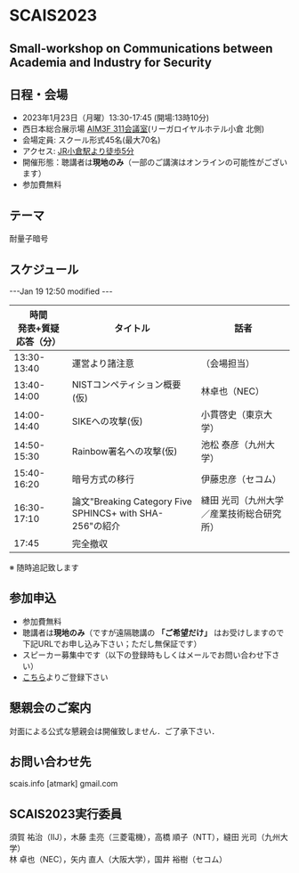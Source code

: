 # SCAIS2023
## Small-workshop on Communications between Academia and Industry for Security

## 日程・会場
- 2023年1月23日（月曜）13:30-17:45 (開場:13時10分)
- 西日本総合展示場 [AIM3F 311会議室](https://www.aim-kipro.co.jp/floor-guide/3f/)(リーガロイヤルホテル小倉 北側)
- 会場定員: スクール形式45名(最大70名)
- アクセス: [JR小倉駅より徒歩5分](https://www.aim-kipro.co.jp/about/access/)
- 開催形態：聴講者は**現地のみ**（一部のご講演はオンラインの可能性がございます）
- 参加費無料

## テーマ
 耐量子暗号

## スケジュール

---Jan 19 12:50 modified ---

| 時間<br>発表+質疑応答（分） | タイトル | 話者 |
| --- | --- | --- 
| 13:30-13:40 | 運営より諸注意 | （会場担当）|
| 13:40-14:00 | NISTコンペティション概要(仮) | 林卓也（NEC）|
| 14:00-14:40 | SIKEへの攻撃(仮)|小貫啓史（東京大学）|
| 14:50-15:30 | Rainbow署名への攻撃(仮)|池松 泰彦（九州大学）|
| 15:40-16:20 | 暗号方式の移行|伊藤忠彦（セコム）|
| 16:30-17:10 | 論文"Breaking Category Five SPHINCS+ with SHA-256"の紹介|縫田 光司（九州大学／産業技術総合研究所）|
| 17:45 | 完全撤収 | |

※ 随時追記致します

## 参加申込
- 参加費無料
- 聴講者は**現地のみ**（ですが遠隔聴講の **「ご希望だけ」** はお受けしますので下記URLでお申し込み下さい；ただし無保証です）
- スピーカー募集中です（以下の登録時もしくはメールでお問い合わせ下さい）
- [こちら](https://docs.google.com/forms/d/1Jw5KeR3quIo6xx2BRqyfxsrxEBkYAlI-vs1N7y6rrqU/)よりご登録下さい

## 懇親会のご案内
対面による公式な懇親会は開催致しません．ご了承下さい．

## お問い合わせ先
scais.info [atmark] gmail.com

## SCAIS2023実行委員
須賀 祐治（IIJ），木藤 圭亮（三菱電機），高橋 順子（NTT），縫田 光司（九州大学）<br>
林 卓也（NEC），矢内 直人（大阪大学），国井 裕樹（セコム）
